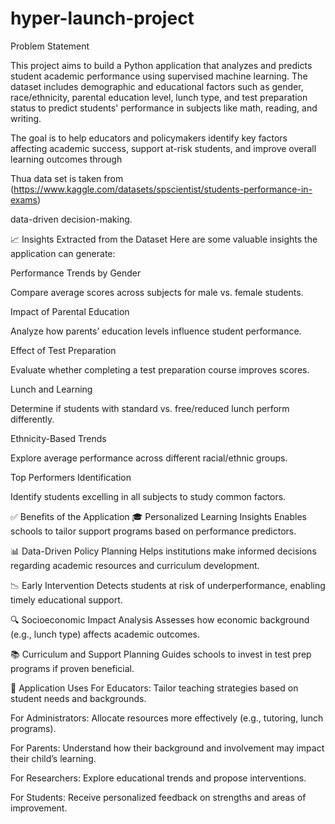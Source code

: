 # hyper-launch-project

Problem Statement 

This project aims to build a Python application that analyzes and predicts student academic performance using supervised machine learning. The dataset includes demographic and educational factors such as gender, race/ethnicity, parental education level, lunch type, and test preparation status to predict students' performance in subjects like math, reading, and writing.

The goal is to help educators and policymakers identify key factors affecting academic success, support at-risk students, and improve overall learning outcomes through

Thua data set is taken from (https://www.kaggle.com/datasets/spscientist/students-performance-in-exams)

 data-driven decision-making.

📈 Insights Extracted from the Dataset
Here are some valuable insights the application can generate:

Performance Trends by Gender

Compare average scores across subjects for male vs. female students.

Impact of Parental Education

Analyze how parents’ education levels influence student performance.

Effect of Test Preparation

Evaluate whether completing a test preparation course improves scores.

Lunch and Learning

Determine if students with standard vs. free/reduced lunch perform differently.

Ethnicity-Based Trends

Explore average performance across different racial/ethnic groups.

Top Performers Identification

Identify students excelling in all subjects to study common factors.

✅ Benefits of the Application
🎓 Personalized Learning Insights
Enables schools to tailor support programs based on performance predictors.

📊 Data-Driven Policy Planning
Helps institutions make informed decisions regarding academic resources and curriculum development.

📉 Early Intervention
Detects students at risk of underperformance, enabling timely educational support.

🔍 Socioeconomic Impact Analysis
Assesses how economic background (e.g., lunch type) affects academic outcomes.

📚 Curriculum and Support Planning
Guides schools to invest in test prep programs if proven beneficial.

🧰 Application Uses
For Educators: Tailor teaching strategies based on student needs and backgrounds.

For Administrators: Allocate resources more effectively (e.g., tutoring, lunch programs).

For Parents: Understand how their background and involvement may impact their child’s learning.

For Researchers: Explore educational trends and propose interventions.

For Students: Receive personalized feedback on strengths and areas of improvement.
